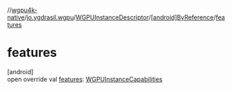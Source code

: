 //[wgpu4k-native](../../../../index.md)/[io.ygdrasil.wgpu](../../index.md)/[WGPUInstanceDescriptor](../index.md)/[[android]ByReference](index.md)/[features](features.md)

# features

[android]\
open override val [features](features.md): [WGPUInstanceCapabilities](../../-w-g-p-u-instance-capabilities/index.md)